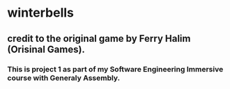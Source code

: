 # winterbells
## credit to the original game by Ferry Halim (Orisinal Games).

### This is project 1 as part of my Software Engineering Immersive course with Generaly Assembly.

